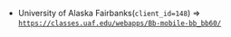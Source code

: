  - University of Alaska Fairbanks(`client_id=148`) => [`https://classes.uaf.edu/webapps/Bb-mobile-bb_bb60/`](https://classes.uaf.edu/webapps/Bb-mobile-bb_bb60/)
